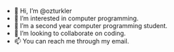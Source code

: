 - 👋 Hi, I’m @ozturkler
- 👀 I’m interested in computer programming.
- 🌱 I’m a second year computer programming student.
- 💞️ I’m looking to collaborate on coding.
- 📫 You can reach me through my email.

<!---
ozturkler/ozturkler is a ✨ special ✨ repository because its `README.md` (this file) appears on your GitHub profile.
You can click the Preview link to take a look at your changes.
--->
